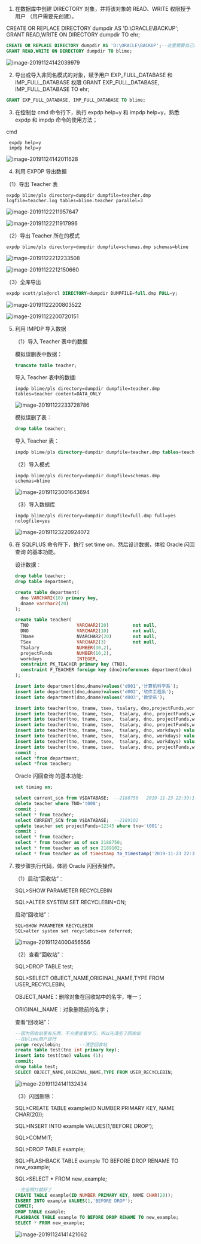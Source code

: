1.  在数据库中创建 DIRECTORY 对象，并将该对象的 READ、WRITE 权限授予用户 （用户需要先创建）。 

  CREATE OR REPLACE DIRECTORY dumpdir AS 'D:\ORACLE\BACKUP'; GRANT READ,WRITE ON DIRECTORY dumpdir TO ehr; 

  ```sql
  CREATE OR REPLACE DIRECTORY dumpdir AS 'D:\ORACLE\BACKUP';--这里需要自己创建D:\ORACLE\BACKUP文件加，因为Oracle自是做了映射，不会创建目录，如果本来没有目录后面的expdp，impdp操作将失败。
  GRANT READ,WRITE ON DIRECTORY dumpdir TO blime; 
  ```

  ![image-20191124142039979](image-20191124142039979.png)

2.  导出或导入非同名模式的对象，赋予用户 EXP_FULL_DATABASE 和 IMP_FULL_DATABASE 权限 
  GRANT EXP_FULL_DATABASE, IMP_FULL_DATABASE TO ehr; 

  ```sql
  GRANT EXP_FULL_DATABASE, IMP_FULL_DATABASE TO blime; 
  ```

3.  在控制台 cmd 命令行下，执行 expdp help=y 和 impdp help=y，熟悉 expdp 和 impdp 命令的使用方法； 

   cmd

   ```
    expdp help=y
    impdp help=y
   ```

   ![image-20191124142011628](image-20191124142011628.png)

4.  利用 EXPDP 导出数据 

   （1）导出 Teacher 表 

   ```
   expdp blime/pls directory=dumpdir dumpfile=teacher.dmp logfile=teacher.log tables=blime.teacher parallel=3
   ```

   ![image-20191122211957647](image-20191122211957647.png)

   ![image-20191122211917996](image-20191122211917996.png)

   （2）导出 Teacher 所在的模式 

   ```
   expdp blime/pls directory=dumpdir dumpfile=schemas.dmp schemas=blime
   ```

   ![image-20191122212233508](image-20191122212233508.png)

   ![image-20191122212150660](image-20191122212150660.png)

   （3）全库导出 

   ```sql
   expdp scott/pls@orcl DIRECTORY=dumpdir DUMPFILE=full.dmp FULL=y;
   ```

   ![image-20191122200803522](image-20191122200803522.png)

![image-20191122200720151](image-20191122200720151.png)

5. 利用 IMPDP 导入数据 

   （1）导入 Teacher 表中的数据 

   模拟误删表中数据：

   ```sql
   truncate table teacher;
   ```

   导入 Teacher 表中的数据:

   ```
   impdp blime/pls directory=dumpdir dumpfile=teacher.dmp tables=teacher content=DATA_ONLY
   ```

   ![image-20191122233728786](image-20191122233728786.png)

   模拟误删了表：

   ```sql
   drop table teacher;
   ```

   导入 Teacher 表：

   ```sql
   impdp blime/pls directory=dumpdir dumpfile=teacher.dmp tables=teacher nologfile=Y
   ```

   （2）导入模式 

   ```
   impdp blime/pls directory=dumpdir dumpfile=schemas.dmp schemas=blime
   ```

   ![image-20191123001643694](image-20191123001643694.png)

   （3）导入数据库 

   ```
   impdp blime/pls directory=dumpdir dumpfile=full.dmp full=yes nologfile=yes
   ```

   ![image-20191123220924072](image-20191123220924072.png)

   

6.  在 SQLPLUS 命令符下，执行 set time on，然后设计数据，体验 Oracle 闪回查询 的基本功能。

    设计数据：

    ```sql
    drop table teacher;
    drop table department;
    
    create table department(
      dno VARCHAR2(10) primary key,
      dname varchar2(20)
    );
    
    create table teacher(
      TNO                  VARCHAR2(20)         not null,
      DNO                  VARCHAR2(10)         not null,
      TName                NVARCHAR2(20)        not null,
      TSex                 VARCHAR2(3)          not null,
      TSalary              NUMBER(30,2),
      projectFunds         NUMBER(10,2),
      workdays             INTEGER,
      constraint PK_TEACHER primary key (TNO),
      constraint F_TEACHER foreign key (dno)references department(dno)
    );
    
    insert into department(dno,dname)values('d001','计算机科学系');
    insert into department(dno,dname)values('d002','软件工程系');
    insert into department(dno,dname)values('d003','数学系');
    
    insert into teacher(tno, tname, tsex, tsalary, dno,projectFunds,workdays) values('t001', '张三', '男', 3000,'d001',100000,1000);
    insert into teacher(tno, tname, tsex,  tsalary, dno, projectFunds,workdays) values('t002', '李四', '女', 3600,'d001',50000,1200);
    insert into teacher(tno, tname, tsex,  tsalary, dno, projectFunds,workdays) values('t003', '王五', '女', 5600,'d002',80000,365);
    insert into teacher(tno, tname, tsex,  tsalary, dno, projectFunds,workdays) values('t004', '刘晨', '女', 5800, 'd002',60000,365);
    insert into teacher(tno, tname, tsex,  tsalary, dno, workdays) values('t005', '王二小', '男', 3500,'d003',600);
    insert into teacher(tno, tname, tsex,  tsalary, dno, workdays) values('t006', '李小龙', '男', 5687, 'd003',1100);
    insert into teacher(tno, tname, tsex,  tsalary, dno, workdays) values('t007', '熊猫', '男', 6000, 'd003',200);
    insert into teacher(tno, tname, tsex,  tsalary, dno, projectFunds,workdays) values('t008', '李小小', '女', 5687, 'd001',30000,365);
    commit ;
    select *from department;
    select *from teacher;
    ```

    Oracle 闪回查询 的基本功能:

    ```sql
    set timing on;
    ```

    ```sql
    select current_scn from V$DATABASE;  --2188750   2019-11-23 22:39:13
    delete teacher where TNO='t008';
    commit ;
    select * from teacher;
    select CURRENT_SCN from V$DATABASE;  --2189102
    update teacher set projectFunds=12345 where tno='t001';
    commit ;
    select * from teacher;
    select * from teacher as of scn 2188750;
    select * from teacher as of scn 2189102;
    select * from teacher as of timestamp to_timestamp('2019-11-23 22:39:13','YYYY-MM-DD HH24:MI:SS');--闪回查询基于时间
    ```

    

7.  按步骤执行代码，体验 Oracle 闪回表操作。 

    （1）启动“回收站”： 

    SQL>SHOW PARAMETER RECYCLEBIN  

    SQL>ALTER SYSTEM SET RECYCLEBIN=ON; 

    启动“回收站”： 

    ```
    SQL>SHOW PARAMETER RECYCLEBIN  
    SQL>alter system set recyclebin=on deferred;
    ```

    ![image-20191124000456556](image-20191124000456556.png)

    （2）查看“回收站”： 

    SQL>DROP TABLE test; 

    SQL>SELECT OBJECT_NAME,ORIGINAL_NAME,TYPE FROM USER_RECYCLEBIN; 

    OBJECT_NAME：删除对象在回收站中的名字，唯一； 

    ORIGINAL_NAME：对象删除前的名字； 

    查看“回收站”：

    ```sql
    --因为回收站里有东西，不方便查看学习，所以先清空了回收站
    --在blime用户进行
    purge recyclebin; 		--清空回收站
    create table test(tno int primary key);
    insert into test(tno) values (1);
    commit;
    drop table test;
    SELECT OBJECT_NAME,ORIGINAL_NAME,TYPE FROM USER_RECYCLEBIN; 
    ```

    ![image-20191124141132434](image-20191124141132434.png)

    （3）闪回删除： 

    SQL>CREATE TABLE example(ID NUMBER PRIMARY KEY, NAME CHAR(20)); 

    SQL>INSERT INTO example VALUES(1,'BEFORE DROP'); 

    SQL>COMMIT;

    SQL>DROP TABLE example; 

    SQL>FLASHBACK TABLE example TO BEFORE DROP RENAME TO new_example; 

    SQL>SELECT * FROM new_example; 

    ```sql
    --完全照打就好了
    CREATE TABLE example(ID NUMBER PRIMARY KEY, NAME CHAR(20)); 
    INSERT INTO example VALUES(1,'BEFORE DROP'); 
    COMMIT;
    DROP TABLE example; 
    FLASHBACK TABLE example TO BEFORE DROP RENAME TO new_example; 
    SELECT * FROM new_example; 
    ```

    ![image-20191124141421062](image-20191124141421062.png)
